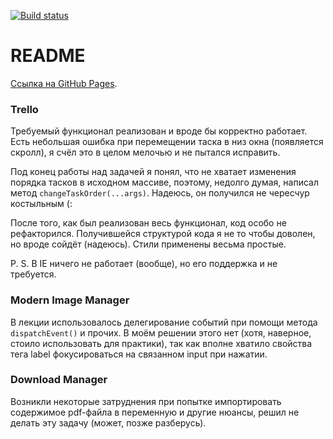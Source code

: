 [![Build status](https://ci.appveyor.com/api/projects/status/ae35byric51pdfn4?svg=true)](https://ci.appveyor.com/project/LiquidAssContainer/ahj-dnd)

# README

[Ссылка на GitHub Pages](https://liquidasscontainer.github.io/ahj_dnd/).

### Trello

Требуемый функционал реализован и вроде бы корректно работает. Есть небольшая ошибка при перемещении таска в низ окна (появляется скролл), я счёл это в целом мелочью и не пытался исправить.

Под конец работы над задачей я понял, что не хватает изменения порядка тасков в исходном массиве, поэтому, недолго думая, написал метод `changeTaskOrder(...args)`. Надеюсь, он получился не чересчур костыльным (:

После того, как был реализован весь функционал, код особо не рефакторился. Получившейся структурой кода я не то чтобы доволен, но вроде сойдёт (надеюсь). Стили применены весьма простые.

P. S. В IE ничего не работает (вообще), но его поддержка и не требуется.

### Modern Image Manager

В лекции использовалось делегирование событий при помощи метода `dispatchEvent()` и прочих. В моём решении этого нет (хотя, наверное, стоило использовать для практики), так как вполне хватило свойства тега label фокусироваться на связанном input при нажатии.

### Download Manager

Возникли некоторые затруднения при попытке импортировать содержимое pdf-файла в переменную и другие нюансы, решил не делать эту задачу (может, позже разберусь).
